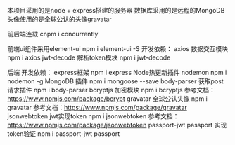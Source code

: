 本项目采用的是node + express搭建的服务器 数据库采用的是远程的MongoDB 头像使用的是全球公认的头像gravatar



前后端连载  cnpm i concurrently



前端ui组件采用element-ui   npm i element-ui -S
开发依赖：
axios 数据交互模块     npm i axios
jwt-decode 解析token模块 npm i jwt-decode 









后端
开发依赖：
express框架 npm i express
Node热更新插件 nodemon npm i nodemon -g
MongoDB 插件 npm i mongoose --save
body-parser 获取post请求插件 npm i body-parser
bcryptjs 加密模块 npm i bcryptjs 参考文档：https://www.npmjs.com/package/bcrypt
gravatar 全球公认头像 npm i gravatar 参考文档：https://www.npmjs.com/package/gravatar
jsonwebtoken jwt实现token  npm i jsonwebtoken 参考文档：https://www.npmjs.com/package/jsonwebtoken
passport-jwt passport 实现token验证 npm i passport-jwt passport




